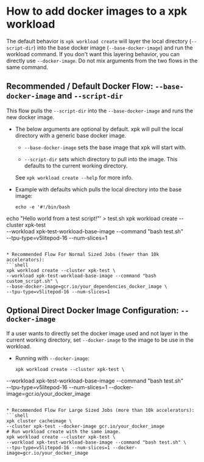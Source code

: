 <!--
 Copyright 2025 Google LLC

 Licensed under the Apache License, Version 2.0 (the "License");
 you may not use this file except in compliance with the License.
 You may obtain a copy of the License at

      https://www.apache.org/licenses/LICENSE-2.0

 Unless required by applicable law or agreed to in writing, software
 distributed under the License is distributed on an "AS IS" BASIS,
 WITHOUT WARRANTIES OR CONDITIONS OF ANY KIND, either express or implied.
 See the License for the specific language governing permissions and
 limitations under the License.
 -->
 
# How to add docker images to a xpk workload

The default behavior is `xpk workload create` will layer the local directory (`--script-dir`) into
the base docker image (`--base-docker-image`) and run the workload command.
If you don't want this layering behavior, you can directly use `--docker-image`. Do not mix arguments from the two flows in the same command.

## Recommended / Default Docker Flow: `--base-docker-image` and `--script-dir`
This flow pulls the `--script-dir` into the `--base-docker-image` and runs the new docker image.

* The below arguments are optional by default. xpk will pull the local
  directory with a generic base docker image.

  - `--base-docker-image` sets the base image that xpk will start with.

  - `--script-dir` sets which directory to pull into the image. This defaults to the current working directory.

  See `xpk workload create --help` for more info.

* Example with defaults which pulls the local directory into the base image:
  ```shell
  echo -e '#!/bin/bash 
 echo "Hello world from a test script!"' > test.sh
xpk workload create --cluster xpk-test \
--workload xpk-test-workload-base-image --command "bash test.sh" \
--tpu-type=v5litepod-16 --num-slices=1
  ```

* Recommended Flow For Normal Sized Jobs (fewer than 10k accelerators):
  ```shell
  xpk workload create --cluster xpk-test \
--workload xpk-test-workload-base-image --command "bash custom_script.sh" \
--base-docker-image=gcr.io/your_dependencies_docker_image \
--tpu-type=v5litepod-16 --num-slices=1
  ```

## Optional Direct Docker Image Configuration: `--docker-image`
If a user wants to directly set the docker image used and not layer in the
current working directory, set `--docker-image` to the image to be use in the
workload.

* Running with `--docker-image`:
  ```shell
  xpk workload create --cluster xpk-test \
--workload xpk-test-workload-base-image --command "bash test.sh" \
--tpu-type=v5litepod-16 --num-slices=1 --docker-image=gcr.io/your_docker_image
  ```

* Recommended Flow For Large Sized Jobs (more than 10k accelerators):
  ```shell
  xpk cluster cacheimage \
--cluster xpk-test --docker-image gcr.io/your_docker_image
# Run workload create with the same image.
xpk workload create --cluster xpk-test \
--workload xpk-test-workload-base-image --command "bash test.sh" \
--tpu-type=v5litepod-16 --num-slices=1 --docker-image=gcr.io/your_docker_image
  ```
